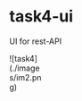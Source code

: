 # task4-ui
UI for rest-API
<div style="width:60px ; height:60px">
    ![task4](./images/im2.png)
<div>
